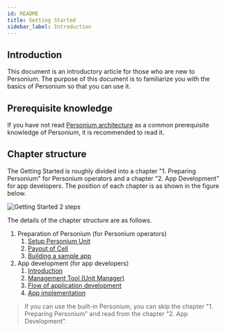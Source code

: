 ```yaml
---
id: README
title: Getting Started
sidebar_label: Introduction
---
```


## Introduction

This document is an introductory article for those who are new to Personium. The purpose of this document is to familiarize you with the basics of Personium so that you can use it.

## Prerequisite knowledge

If you have not read [Personium architecture](../user_guide/001_Personium_Architecture.md) as a common prerequisite knowledge of Personium, it is recommended to read it.

## Chapter structure

The Getting Started is roughly divided into a chapter "1. Preparing Personium" for Personium operators and a chapter "2. App Development" for app developers. The position of each chapter is as shown in the figure below.

![Getting Started 2 steps](assets/users-for-getting-started.png)

The details of the chapter structure are as follows.

1. Preparation of Personium (for Personium operators)
    1. [Setup Personium Unit](./setup-unit.md)
    2. [Payout of Cell](../unit-administrator/tutorial.md)
    3. [Building a sample app](./setup-sample-apps.md)
2. App development (for app developers)
    1. [Introduction](./appdev-introduction.md)
    2. [Management Tool (Unit Manager)](./appdev-management-tool.md)
    3. [Flow of application development](./appdev-process.md)
    4. [App implementation](./appdev-impl.md)

> If you can use the built-in Personium, you can skip the chapter "1. Preparing Personium" and read from the chapter "2. App Development".
